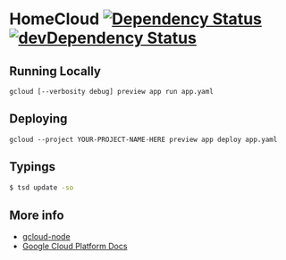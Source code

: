 # HomeCloud [![Dependency Status](https://david-dm.org/rosterloh/HomeCloud.svg?style=flat-square)](https://david-dm.org/rosterloh/HomeCloud) [![devDependency Status](https://david-dm.org/rosterloh/HomeCloud/dev-status.svg?style=flat-square)](https://david-dm.org/rosterloh/HomeCloud#info=devDependencies)

## Running Locally
```
gcloud [--verbosity debug] preview app run app.yaml
```

## Deploying
```
gcloud --project YOUR-PROJECT-NAME-HERE preview app deploy app.yaml
```

## Typings
```bash
$ tsd update -so
```

## More info
* [gcloud-node](https://github.com/GoogleCloudPlatform/gcloud-node)
* [Google Cloud Platform Docs](https://cloud.google.com/nodejs/)

